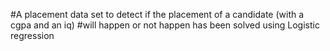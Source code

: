#A placement data set to detect if the placement of a candidate (with a cgpa and an iq) 
#will happen or not happen has been solved using Logistic regression
